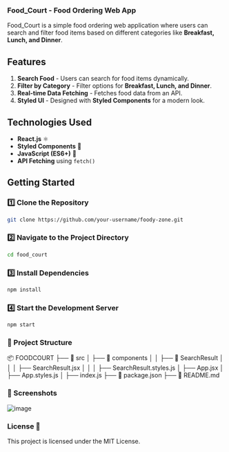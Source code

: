 ### Food_Court - Food Ordering Web App

Food_Court is a simple food ordering web application where users can search and filter food items based on different categories like **Breakfast, Lunch, and Dinner**.

## Features

1. **Search Food** - Users can search for food items dynamically.
2. **Filter by Category** - Filter options for **Breakfast, Lunch, and Dinner**.
3. **Real-time Data Fetching** - Fetches food data from an API.
4. **Styled UI** - Designed with **Styled Components** for a modern look.

## Technologies Used

- **React.js** ⚛️
- **Styled Components** 🎨
- **JavaScript (ES6+)** 🚀
- **API Fetching** using `fetch()`

## Getting Started

### 1️⃣ Clone the Repository
```sh
git clone https://github.com/your-username/foody-zone.git

```
### 2️⃣ Navigate to the Project Directory
```sh
cd food_court

```
### 3️⃣ Install Dependencies
```sh
npm install

```
### 4️⃣ Start the Development Server
```sh
npm start

```

### 📂 Project Structure

📦 FOODCOURT
├── 📂 src
│   ├── 📂 components
│   │   ├── 📂 SearchResult
│   │   │   ├── SearchResult.jsx
│   │   │   ├── SearchResult.styles.js
│   ├── App.jsx
│   ├── App.styles.js
│   ├── index.js
├── 📜 package.json
├── 📜 README.md

### 📸 Screenshots
![image](https://github.com/user-attachments/assets/8e95837a-04ab-4d89-a492-e2ed25fed7a2)


### License 📜

This project is licensed under the MIT License.
